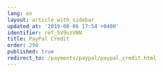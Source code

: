 ```yaml
---
lang: en
layout: article_with_sidebar
updated_at: '2019-08-06 17:54 +0400'
identifier: ref_5V9vzVNN
title: PayPal Credit
order: 290
published: true
redirect_to: /payments/paypal/paypal_credit.html
---
```

